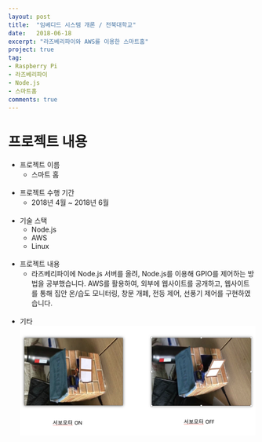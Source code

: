 ```yaml
---
layout: post
title:  "임베디드 시스템 개론 / 전북대학교"
date:   2018-06-18
excerpt: "라즈베리파이와 AWS를 이용한 스마트홈"
project: true
tag:
- Raspberry Pi
- 라즈베리파이
- Node.js
- 스마트홈
comments: true
---
```


# 프로젝트 내용
* 프로젝트 이름
    * 스마트 홈  
    <br/>
* 프로젝트 수행 기간
    * 2018년 4월 ~ 2018년 6월  
    <br/>
* 기술 스택
    * Node.js
    * AWS
    * Linux              
    <br/>
* 프로젝트 내용
    * 라즈베리파이에 Node.js 서버를 올려, Node.js를 이용해 GPIO를 제어하는 방법을 공부했습니다. 
    AWS를 활용하여, 외부에 웹사이트를 공개하고, 
    웹사이트를 통해 집안 온/습도 모니터링, 창문 개폐, 전등 제어, 선풍기 제어를 구현하였습니다.  
    <br/> 
* 기타
    <div>
        <img src="../assets/img/Portfolio/Embedded3.png">
    </div>    
